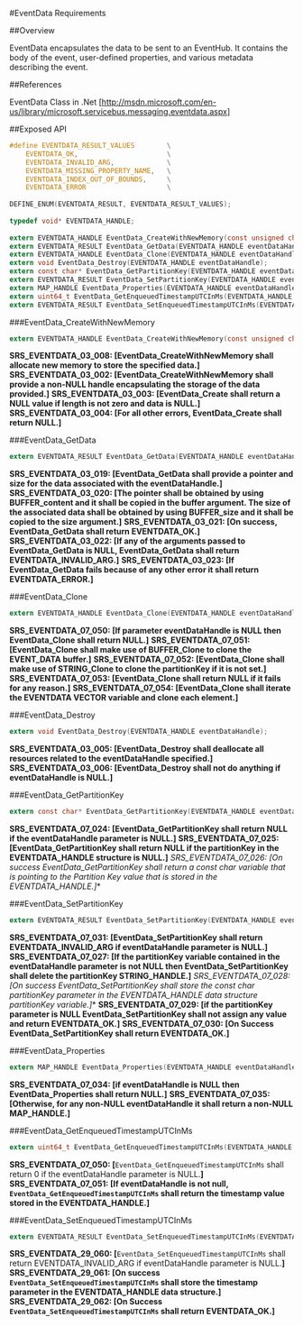 #EventData Requirements
 
##Overview

EventData encapsulates the data to be sent to an EventHub. It contains the body of the event, user-defined properties, and various metadata describing the event.

##References

EventData Class in .Net [http://msdn.microsoft.com/en-us/library/microsoft.servicebus.messaging.eventdata.aspx]

##Exposed API

```c
#define EVENTDATA_RESULT_VALUES        \
    EVENTDATA_OK,                      \
    EVENTDATA_INVALID_ARG,             \
    EVENTDATA_MISSING_PROPERTY_NAME,   \
    EVENTDATA_INDEX_OUT_OF_BOUNDS,     \
    EVENTDATA_ERROR                    \
 
DEFINE_ENUM(EVENTDATA_RESULT, EVENTDATA_RESULT_VALUES);
 
typedef void* EVENTDATA_HANDLE;
 
extern EVENTDATA_HANDLE EventData_CreateWithNewMemory(const unsigned char* data, size_t length);
extern EVENTDATA_RESULT EventData_GetData(EVENTDATA_HANDLE eventDataHandle, const unsigned char** buffer, size_t* size);
extern EVENTDATA_HANDLE EventData_Clone(EVENTDATA_HANDLE eventDataHandle);
extern void EventData_Destroy(EVENTDATA_HANDLE eventDataHandle); 
extern const char* EventData_GetPartitionKey(EVENTDATA_HANDLE eventDataHandle);
extern EVENTDATA_RESULT EventData_SetPartitionKey(EVENTDATA_HANDLE eventDataHandle, const char* partitionKey);
extern MAP_HANDLE EventData_Properties(EVENTDATA_HANDLE eventDataHandle);
extern uint64_t EventData_GetEnqueuedTimestampUTCInMs(EVENTDATA_HANDLE eventDataHandle);
extern EVENTDATA_RESULT EventData_SetEnqueuedTimestampUTCInMs(EVENTDATA_HANDLE eventDataHandle, uint64_t timestampInMs);
```

###EventData_CreateWithNewMemory

```c
extern EVENTDATA_HANDLE EventData_CreateWithNewMemory(const unsigned char* data, size_t length);
```

**SRS_EVENTDATA_03_008: \[**EventData_CreateWithNewMemory shall allocate new memory to store the specified data.**\]**
**SRS_EVENTDATA_03_002: \[**EventData_CreateWithNewMemory shall provide a non-NULL handle encapsulating the storage of the data provided.**\]**
**SRS_EVENTDATA_03_003: \[**EventData_Create shall return a NULL value if length is not zero and data is NULL.**\]** 
**SRS_EVENTDATA_03_004: \[**For all other errors, EventData_Create shall return NULL.**\]** 

###EventData_GetData

```c
extern EVENTDATA_RESULT EventData_GetData(EVENTDATA_HANDLE eventDataHandle, const unsigned char** buffer, size_t* size);
```

**SRS_EVENTDATA_03_019: \[**EventData_GetData shall provide a pointer and size for the data associated with the eventDataHandle.**\]**
**SRS_EVENTDATA_03_020: \[**The pointer shall be obtained by using BUFFER_content and it shall be copied in the buffer argument. The size of the associated data shall be obtained by using BUFFER_size and it shall be copied to the size argument.**\]**
**SRS_EVENTDATA_03_021: \[**On success, EventData_GetData shall return EVENTDATA_OK.**\]**
**SRS_EVENTDATA_03_022: \[**If any of the arguments passed to EventData_GetData is NULL, EventData_GetData shall return EVENTDATA_INVALID_ARG.**\]**
**SRS_EVENTDATA_03_023: \[**If EventData_GetData fails because of any other error it shall return EVENTDATA_ERROR.**\]**

###EventData_Clone

```c
extern EVENTDATA_HANDLE EventData_Clone(EVENTDATA_HANDLE eventDataHandle);
```

**SRS_EVENTDATA_07_050: \[**If parameter eventDataHandle is NULL then EventData_Clone shall return NULL.**\]** 
**SRS_EVENTDATA_07_051: \[**EventData_Clone shall make use of BUFFER_Clone to clone the EVENT_DATA buffer.**\]** 
**SRS_EVENTDATA_07_052: \[**EventData_Clone shall make use of STRING_Clone to clone the partitionKey if it is not set.**\]** 
**SRS_EVENTDATA_07_053: \[**EventData_Clone shall return NULL if it fails for any reason.**\]** 
**SRS_EVENTDATA_07_054: \[**EventData_Clone shall iterate the EVENTDATA VECTOR variable and clone each element.**\]** 

###EventData_Destroy

```c
extern void EventData_Destroy(EVENTDATA_HANDLE eventDataHandle);
```

**SRS_EVENTDATA_03_005: \[**EventData_Destroy shall deallocate all resources related to the eventDataHandle specified.**\]** 
**SRS_EVENTDATA_03_006: \[**EventData_Destroy shall not do anything if eventDataHandle is NULL.**\]**

###EventData_GetPartitionKey

```c
extern const char* EventData_GetPartitionKey(EVENTDATA_HANDLE eventDataHandle);
```

**SRS_EVENTDATA_07_024: \[**EventData_GetPartitionKey shall return NULL if the eventDataHandle parameter is NULL.**\]**
**SRS_EVENTDATA_07_025: \[**EventData_GetPartitionKey shall return NULL if the partitionKey in the EVENTDATA_HANDLE structure is NULL.**\]** 
**SRS_EVENTDATA_07_026: \[**On success EventData_GetPartitionKey shall return a const char* variable that is pointing to the Partition Key value that is stored in the EVENTDATA_HANDLE.**\]** 

###EventData_SetPartitionKey

```c
extern EVENTDATA_RESULT EventData_SetPartitionKey(EVENTDATA_HANDLE eventDataHandle, const char* partitionKey);
```

**SRS_EVENTDATA_07_031: \[**EventData_SetPartitionKey shall return EVENTDATA_INVALID_ARG if eventDataHandle parameter is NULL.**\]** 
**SRS_EVENTDATA_07_027: \[**If the partitionKey variable contained in the eventDataHandle parameter is not NULL then EventData_SetPartitionKey shall delete the partitionKey STRING_HANDLE.**\]** 
**SRS_EVENTDATA_07_028: \[**On success EventData_SetPartitionKey shall store the const char* partitionKey parameter in the EVENTDATA_HANDLE data structure partitionKey variable.**\]** 
**SRS_EVENTDATA_07_029: \[**if the partitionKey parameter is NULL EventData_SetPartitionKey shall not assign any value and return EVENTDATA_OK.**\]** 
**SRS_EVENTDATA_07_030: \[**On Success EventData_SetPartitionKey shall return EVENTDATA_OK.**\]** 

###EventData_Properties

```c
extern MAP_HANDLE EventData_Properties(EVENTDATA_HANDLE eventDataHandle);
```

**SRS_EVENTDATA_07_034: \[**if eventDataHandle is NULL then EventData_Properties shall return NULL.**\]** 
**SRS_EVENTDATA_07_035: \[**Otherwise, for any non-NULL eventDataHandle it shall return a non-NULL MAP_HANDLE.**\]** 

###EventData_GetEnqueuedTimestampUTCInMs

```c
extern uint64_t EventData_GetEnqueuedTimestampUTCInMs(EVENTDATA_HANDLE eventDataHandle);
```

**SRS_EVENTDATA_07_050: \[**`EventData_GetEnqueuedTimestampUTCInMs` shall return 0 if the eventDataHandle parameter is NULL.**\]**
**SRS_EVENTDATA_07_051: \[**If eventDataHandle is not null, `EventData_GetEnqueuedTimestampUTCInMs` shall return the timestamp value stored in the EVENTDATA_HANDLE.**\]**

###EventData_SetEnqueuedTimestampUTCInMs

```c
extern EVENTDATA_RESULT EventData_SetEnqueuedTimestampUTCInMs(EVENTDATA_HANDLE eventDataHandle, uint64_t timestamp)
```

**SRS_EVENTDATA_29_060: \[**`EventData_SetEnqueuedTimestampUTCInMs` shall return EVENTDATA_INVALID_ARG if eventDataHandle parameter is NULL.**\]**
**SRS_EVENTDATA_29_061: \[**On success `EventData_SetEnqueuedTimestampUTCInMs` shall store the timestamp parameter in the EVENTDATA_HANDLE data structure.**\]**
**SRS_EVENTDATA_29_062: \[**On Success `EventData_SetEnqueuedTimestampUTCInMs` shall return EVENTDATA_OK.**\]**
